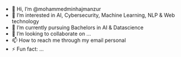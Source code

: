 - 👋 Hi, I’m @mohammedminhajmanzur
- 👀 I’m interested in AI, Cybersecurity, Machine Learning, NLP & Web technology
- 🌱 I’m currently pursuing Bachelors in AI & Datascience
- 💞️ I’m looking to collaborate on ...
- 📫 How to reach me through my email personal 
- ⚡ Fun fact: ...

<!---
mohammedminhajmanzur/mohammedminhajmanzur is a ✨ special ✨ repository because its `README.md` (this file) appears on your GitHub profile.
You can click the Preview link to take a look at your changes.
--->
